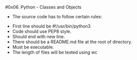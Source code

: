 #0x06. Python - Classes and Objects

- The source code has to follow certain rules:

* First line should be
#!/usr/bin/python3
* Code should use PEP8 style.
* Should end with new line.
* There should be a README.md file at the root of directory.
* Must be executable.
* The length of files will be tested using wc
